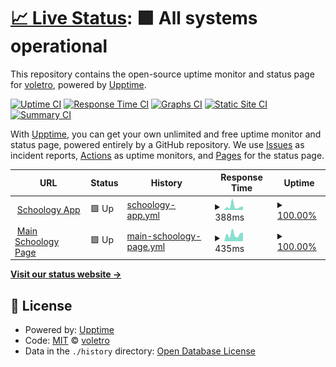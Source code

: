 # [📈 Live Status](https://voletro.github.io/schoology-status): <!--live status--> **🟩 All systems operational**

This repository contains the open-source uptime monitor and status page for [voletro](https://voletro.github.io/schoology-status), powered by [Upptime](https://github.com/upptime/upptime).

[![Uptime CI](https://github.com/voletro/schoology-status/workflows/Uptime%20CI/badge.svg)](https://github.com/voletro/schoology-status/actions?query=workflow%3A%22Uptime+CI%22)
[![Response Time CI](https://github.com/voletro/schoology-status/workflows/Response%20Time%20CI/badge.svg)](https://github.com/voletro/schoology-status/actions?query=workflow%3A%22Response+Time+CI%22)
[![Graphs CI](https://github.com/voletro/schoology-status/workflows/Graphs%20CI/badge.svg)](https://github.com/voletro/schoology-status/actions?query=workflow%3A%22Graphs+CI%22)
[![Static Site CI](https://github.com/voletro/schoology-status/workflows/Static%20Site%20CI/badge.svg)](https://github.com/voletro/schoology-status/actions?query=workflow%3A%22Static+Site+CI%22)
[![Summary CI](https://github.com/voletro/schoology-status/workflows/Summary%20CI/badge.svg)](https://github.com/voletro/schoology-status/actions?query=workflow%3A%22Summary+CI%22)

With [Upptime](https://upptime.js.org), you can get your own unlimited and free uptime monitor and status page, powered entirely by a GitHub repository. We use [Issues](https://github.com/voletro/schoology-status/issues) as incident reports, [Actions](https://github.com/voletro/schoology-status/actions) as uptime monitors, and [Pages](https://voletro.github.io/schoology-status) for the status page.

<!--start: status pages-->
<!-- This summary is generated by Upptime (https://github.com/upptime/upptime) -->
<!-- Do not edit this manually, your changes will be overwritten -->
<!-- prettier-ignore -->
| URL | Status | History | Response Time | Uptime |
| --- | ------ | ------- | ------------- | ------ |
| <img alt="" src="https://icons.duckduckgo.com/ip3/app.schoology.com.ico" height="13"> [Schoology App](https://app.schoology.com) | 🟩 Up | [schoology-app.yml](https://github.com/voletro/schoology-status/commits/HEAD/history/schoology-app.yml) | <details><summary><img alt="Response time graph" src="./graphs/schoology-app/response-time-week.png" height="20"> 388ms</summary><br><a href="https://voletro.github.io/schoology-status/history/schoology-app"><img alt="Response time 347" src="https://img.shields.io/endpoint?url=https%3A%2F%2Fraw.githubusercontent.com%2Fvoletro%2Fschoology-status%2FHEAD%2Fapi%2Fschoology-app%2Fresponse-time.json"></a><br><a href="https://voletro.github.io/schoology-status/history/schoology-app"><img alt="24-hour response time 367" src="https://img.shields.io/endpoint?url=https%3A%2F%2Fraw.githubusercontent.com%2Fvoletro%2Fschoology-status%2FHEAD%2Fapi%2Fschoology-app%2Fresponse-time-day.json"></a><br><a href="https://voletro.github.io/schoology-status/history/schoology-app"><img alt="7-day response time 388" src="https://img.shields.io/endpoint?url=https%3A%2F%2Fraw.githubusercontent.com%2Fvoletro%2Fschoology-status%2FHEAD%2Fapi%2Fschoology-app%2Fresponse-time-week.json"></a><br><a href="https://voletro.github.io/schoology-status/history/schoology-app"><img alt="30-day response time 340" src="https://img.shields.io/endpoint?url=https%3A%2F%2Fraw.githubusercontent.com%2Fvoletro%2Fschoology-status%2FHEAD%2Fapi%2Fschoology-app%2Fresponse-time-month.json"></a><br><a href="https://voletro.github.io/schoology-status/history/schoology-app"><img alt="1-year response time 354" src="https://img.shields.io/endpoint?url=https%3A%2F%2Fraw.githubusercontent.com%2Fvoletro%2Fschoology-status%2FHEAD%2Fapi%2Fschoology-app%2Fresponse-time-year.json"></a></details> | <details><summary><a href="https://voletro.github.io/schoology-status/history/schoology-app">100.00%</a></summary><a href="https://voletro.github.io/schoology-status/history/schoology-app"><img alt="All-time uptime 99.97%" src="https://img.shields.io/endpoint?url=https%3A%2F%2Fraw.githubusercontent.com%2Fvoletro%2Fschoology-status%2FHEAD%2Fapi%2Fschoology-app%2Fuptime.json"></a><br><a href="https://voletro.github.io/schoology-status/history/schoology-app"><img alt="24-hour uptime 100.00%" src="https://img.shields.io/endpoint?url=https%3A%2F%2Fraw.githubusercontent.com%2Fvoletro%2Fschoology-status%2FHEAD%2Fapi%2Fschoology-app%2Fuptime-day.json"></a><br><a href="https://voletro.github.io/schoology-status/history/schoology-app"><img alt="7-day uptime 100.00%" src="https://img.shields.io/endpoint?url=https%3A%2F%2Fraw.githubusercontent.com%2Fvoletro%2Fschoology-status%2FHEAD%2Fapi%2Fschoology-app%2Fuptime-week.json"></a><br><a href="https://voletro.github.io/schoology-status/history/schoology-app"><img alt="30-day uptime 99.96%" src="https://img.shields.io/endpoint?url=https%3A%2F%2Fraw.githubusercontent.com%2Fvoletro%2Fschoology-status%2FHEAD%2Fapi%2Fschoology-app%2Fuptime-month.json"></a><br><a href="https://voletro.github.io/schoology-status/history/schoology-app"><img alt="1-year uptime 99.97%" src="https://img.shields.io/endpoint?url=https%3A%2F%2Fraw.githubusercontent.com%2Fvoletro%2Fschoology-status%2FHEAD%2Fapi%2Fschoology-app%2Fuptime-year.json"></a></details>
| <img alt="" src="https://icons.duckduckgo.com/ip3/schoology.com.ico" height="13"> [Main Schoology Page](https://schoology.com) | 🟩 Up | [main-schoology-page.yml](https://github.com/voletro/schoology-status/commits/HEAD/history/main-schoology-page.yml) | <details><summary><img alt="Response time graph" src="./graphs/main-schoology-page/response-time-week.png" height="20"> 435ms</summary><br><a href="https://voletro.github.io/schoology-status/history/main-schoology-page"><img alt="Response time 695" src="https://img.shields.io/endpoint?url=https%3A%2F%2Fraw.githubusercontent.com%2Fvoletro%2Fschoology-status%2FHEAD%2Fapi%2Fmain-schoology-page%2Fresponse-time.json"></a><br><a href="https://voletro.github.io/schoology-status/history/main-schoology-page"><img alt="24-hour response time 523" src="https://img.shields.io/endpoint?url=https%3A%2F%2Fraw.githubusercontent.com%2Fvoletro%2Fschoology-status%2FHEAD%2Fapi%2Fmain-schoology-page%2Fresponse-time-day.json"></a><br><a href="https://voletro.github.io/schoology-status/history/main-schoology-page"><img alt="7-day response time 435" src="https://img.shields.io/endpoint?url=https%3A%2F%2Fraw.githubusercontent.com%2Fvoletro%2Fschoology-status%2FHEAD%2Fapi%2Fmain-schoology-page%2Fresponse-time-week.json"></a><br><a href="https://voletro.github.io/schoology-status/history/main-schoology-page"><img alt="30-day response time 445" src="https://img.shields.io/endpoint?url=https%3A%2F%2Fraw.githubusercontent.com%2Fvoletro%2Fschoology-status%2FHEAD%2Fapi%2Fmain-schoology-page%2Fresponse-time-month.json"></a><br><a href="https://voletro.github.io/schoology-status/history/main-schoology-page"><img alt="1-year response time 696" src="https://img.shields.io/endpoint?url=https%3A%2F%2Fraw.githubusercontent.com%2Fvoletro%2Fschoology-status%2FHEAD%2Fapi%2Fmain-schoology-page%2Fresponse-time-year.json"></a></details> | <details><summary><a href="https://voletro.github.io/schoology-status/history/main-schoology-page">100.00%</a></summary><a href="https://voletro.github.io/schoology-status/history/main-schoology-page"><img alt="All-time uptime 99.76%" src="https://img.shields.io/endpoint?url=https%3A%2F%2Fraw.githubusercontent.com%2Fvoletro%2Fschoology-status%2FHEAD%2Fapi%2Fmain-schoology-page%2Fuptime.json"></a><br><a href="https://voletro.github.io/schoology-status/history/main-schoology-page"><img alt="24-hour uptime 100.00%" src="https://img.shields.io/endpoint?url=https%3A%2F%2Fraw.githubusercontent.com%2Fvoletro%2Fschoology-status%2FHEAD%2Fapi%2Fmain-schoology-page%2Fuptime-day.json"></a><br><a href="https://voletro.github.io/schoology-status/history/main-schoology-page"><img alt="7-day uptime 100.00%" src="https://img.shields.io/endpoint?url=https%3A%2F%2Fraw.githubusercontent.com%2Fvoletro%2Fschoology-status%2FHEAD%2Fapi%2Fmain-schoology-page%2Fuptime-week.json"></a><br><a href="https://voletro.github.io/schoology-status/history/main-schoology-page"><img alt="30-day uptime 100.00%" src="https://img.shields.io/endpoint?url=https%3A%2F%2Fraw.githubusercontent.com%2Fvoletro%2Fschoology-status%2FHEAD%2Fapi%2Fmain-schoology-page%2Fuptime-month.json"></a><br><a href="https://voletro.github.io/schoology-status/history/main-schoology-page"><img alt="1-year uptime 99.94%" src="https://img.shields.io/endpoint?url=https%3A%2F%2Fraw.githubusercontent.com%2Fvoletro%2Fschoology-status%2FHEAD%2Fapi%2Fmain-schoology-page%2Fuptime-year.json"></a></details>

<!--end: status pages-->

[**Visit our status website →**](https://voletro.github.io/schoology-status)

## 📄 License

- Powered by: [Upptime](https://github.com/upptime/upptime)
- Code: [MIT](./LICENSE) © [voletro](https://voletro.github.io/schoology-status)
- Data in the `./history` directory: [Open Database License](https://opendatacommons.org/licenses/odbl/1-0/)
